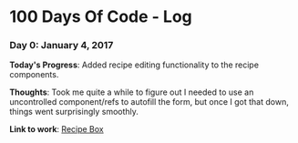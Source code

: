 # 100 Days Of Code - Log

### Day 0: January 4, 2017

**Today's Progress**: Added recipe editing functionality to the recipe components.

**Thoughts**: Took me quite a while to figure out I needed to use an uncontrolled component/refs to autofill the form, but once I got that down, things went surprisingly smoothly.

**Link to work**: [Recipe Box](http://codepen.io/ben24c/pen/BQeYEg)

<!-- **Today's Progress**: Fixed CSS, worked on canvas functionality for the app. -->

<!-- **Thoughts:** I really struggled with CSS, but, overall, I feel like I am slowly getting better at it. Canvas is still new for me, but I managed to figure out some basic functionality. -->

<!-- **Link to work:** [Calculator App](http://www.example.com) -->

<!-- ### Day 0: February 30, 2016 (Example 2) -->
<!-- ##### (delete me or comment me out) -->

<!-- **Today's Progress**: Fixed CSS, worked on canvas functionality for the app. -->

<!-- **Thoughts**: I really struggled with CSS, but, overall, I feel like I am slowly getting better at it. Canvas is still new for me, but I managed to figure out some basic functionality. -->

<!-- **Link(s) to work**: [Calculator App](http://www.example.com) -->


<!-- ### Day 1: June 27, Monday -->

<!-- **Today's Progress**: I've gone through many exercises on FreeCodeCamp. -->

<!-- **Thoughts** I've recently started coding, and it's a great feeling when I finally solve an algorithm challenge after a lot of attempts and hours spent. -->

<!-- **Link(s) to work** -->
<!-- 1. [Find the Longest Word in a String](https://www.freecodecamp.com/challenges/find-the-longest-word-in-a-string) -->
<!-- 2. [Title Case a Sentence](https://www.freecodecamp.com/challenges/title-case-a-sentence) -->
